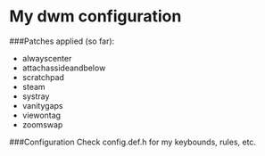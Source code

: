 # My dwm configuration

###Patches applied (so far):
- alwayscenter
- attachassideandbelow
- scratchpad
- steam
- systray
- vanitygaps
- viewontag
- zoomswap

###Configuration
Check config.def.h for my keybounds, rules, etc.
